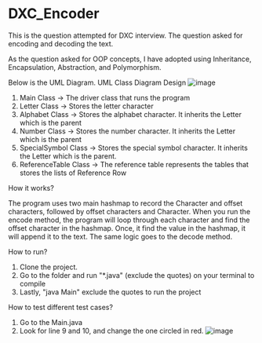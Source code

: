 # DXC_Encoder
This is the question attempted for DXC interview. The question asked for encoding and decoding the text.

As the question asked for OOP concepts, I have adopted using Inheritance, Encapsulation, Abstraction, and Polymorphism.

Below is the UML Diagram.
UML Class Diagram Design
![image](https://user-images.githubusercontent.com/11598446/199301485-50102ef7-481e-4213-b674-bba3e8ac259c.png)


1) Main Class -> The driver class that runs the program
2) Letter Class -> Stores the letter character
3) Alphabet Class -> Stores the alphabet character. It inherits the Letter which is the parent
4) Number Class -> Stores the number character. It inherits the Letter which is the parent
5) SpecialSymbol Class -> Stores the special symbol character. It inherits the Letter which is the parent.
6) ReferenceTable Class -> The reference table represents the tables that stores the lists of Reference Row

How it works?

The program uses two main hashmap to record the Character and offset characters, followed by offset characters and Character. When you run the encode method, the program will loop through each character and find the offset character in the hashmap. Once, it find the value in the hashmap, it will append it to the text. The same logic goes to the decode method.

How to run?
1) Clone the project.
2) Go to the folder and run "*.java" (exclude the quotes) on your terminal to compile
3) Lastly, "java Main" exclude the quotes to run the project

How to test different test cases?
1) Go to the Main.java
2) Look for line 9 and 10, and change the one circled in red.
![image](https://user-images.githubusercontent.com/11598446/199300445-15ed5d76-4c24-4067-9ef5-6b69b4cbcd2d.png)
